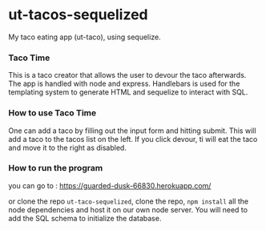 # ut-tacos-sequelized
My taco eating app (ut-taco), using sequelize.

### Taco Time
This is a taco creator that allows the user to devour the taco afterwards. The app is handled with node and express. Handlebars is used for the templating system to generate HTML and sequelize to interact with SQL.

### How to use Taco Time
One can add a taco by filling out the input form and hitting submit. This will add a taco to the tacos list on the left. If you click devour, ti will eat the taco and move it to the right as disabled.

### How to run the program
you can go to : https://guarded-dusk-66830.herokuapp.com/

or clone the repo `ut-taco-sequelized`, clone the repo, `npm install` all the node dependencies and host it on our own node server. You will need to add the SQL schema to initialize the database.
